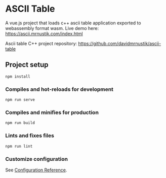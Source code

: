 # ASCII Table

A vue.js project that loads c++ ascii table application exported to webassembly format wasm. Live demo here: https://ascii.mrnustik.com/index.html

Ascii table C++ project repository: https://github.com/davidmrnustik/ascii-table

## Project setup
```
npm install
```

### Compiles and hot-reloads for development
```
npm run serve
```

### Compiles and minifies for production
```
npm run build
```

### Lints and fixes files
```
npm run lint
```

### Customize configuration
See [Configuration Reference](https://cli.vuejs.org/config/).
